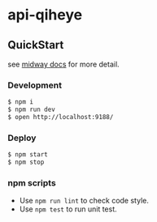 # api-qiheye

## QuickStart

<!-- add docs here for user -->

see [midway docs][midway] for more detail.

### Development

```bash
$ npm i
$ npm run dev
$ open http://localhost:9188/
```

### Deploy

```bash
$ npm start
$ npm stop
```

### npm scripts

- Use `npm run lint` to check code style.
- Use `npm test` to run unit test.

[midway]: https://midwayjs.org
